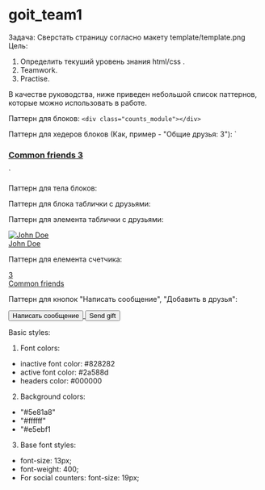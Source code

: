 # goit_team1
Задача:
Сверстать страницу согласно макету template/template.png
Цель:
1. Определить текуший уровень знания html/css .
2. Teamwork.
3. Practise.

В качестве руководства, ниже приведен небольшой список паттернов, которые можно использовать в работе.


Паттерн для блоков:
`<div class="counts_module"></div>`

Паттерн для хедеров блоков (Как, пример - "Общие друзья: 3"):
`<a href="#">
   <h3 class="header_top">
     <span class="header_label">Common friends</span>
     <span class="header_count">3</span>
   </h3>
 </a>`

Паттерн для тела блоков:
<div class="module_body"></div>

Паттерн для блока таблички с друзьями:
<div class="people_table>
    <div class="people_row">
        <div class="people_cell">
        </div>
    </div>
</div>

Паттерн для элемента таблички с друзьями:
<div class="people_cell">
  <a class="people_cell_ava" href="#">
    <img class="people_cell_img" src="source/to/avatar.img" alt="John Doe">
  </a>
  <div class="people_cell_name">
    <a href="#">
      John Doe
    </a>
  </div>
</div>

Паттерн для елемента счетчика:
<a class="page_counter" href="#">
  <div class="count">3</div>
  <div class="label">Common friends</div>
</a>


Паттерн для кнопок "Написать сообщение", "Добавить в друзья":
<div class="profile_actions">
  <div class="profile_action_btn">
  <div class="clear_fix">
    <a href="/write244544385" class="button_link">
        <button class="flat_button profile_btn">Написать сообщение</button>
    </a>
    <a href="#" class="button_link">
        <button class="flat_button">
            <i class="profile_gift_icon"></i>
            <span class="profile_gift_text">Send gift</span>
        </button>
    </a>
  </div>
</div>


Basic styles:
1. Font colors:
 - inactive font color: #828282
 - active font color: #2a588d
 - headers color: #000000

2. Background colors:
 - "#5e81a8"
 - "#ffffff"
 - "#e5ebf1


3. Base font styles:
 - font-size: 13px;
 - font-weight: 400;
 - For social counters:
       font-size: 19px;